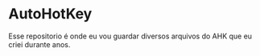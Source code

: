 # AutoHotKey
Esse repositorio é onde eu vou guardar diversos arquivos do AHK que eu criei durante anos.
